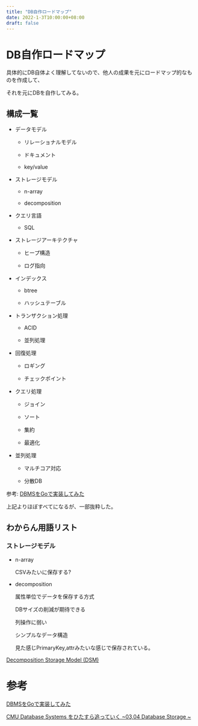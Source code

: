 ```yaml
---
title: "DB自作ロードマップ"
date: 2022-1-3T10:00:00+08:00
draft: false
---
```

# DB自作ロードマップ



具体的にDB自体よく理解してないので、他人の成果を元にロードマップ的なものを作成して、



それを元にDBを自作してみる。



## 構成一覧



* データモデル

  * リレーショナルモデル

  * ドキュメント

  * key/value

* ストレージモデル

  * n-array

  * decomposition

* クエリ言語

  * SQL

* ストレージアーキテクチャ

  * ヒープ構造

  * ログ指向

* インデックス

  * btree

  * ハッシュテーブル

* トランザクション処理

  * ACID

  * 並列処理

* 回復処理

  * ロギング

  * チェックポイント

* クエリ処理

  * ジョイン

  * ソート

  * 集約

  * 最適化

* 並列処理

  * マルチコア対応

  * 分散DB



参考: [DBMSをGoで実装してみた](https://buildersbox.corp-sansan.com/entry/2019/10/24/110000)



上記よりほぼすべてになるが、一部抜粋した。



## わからん用語リスト



### ストレージモデル



* n-array

  CSVみたいに保存する?



* decomposition

  属性単位でデータを保存する方式

  DBサイズの削減が期待できる

  列操作に弱い

  シンプルなデータ構造

  見た感じPrimaryKey,attrみたいな感じで保存されている。



[Decomposition Storage Model (DSM)](https://studylib.net/doc/9763113/decomposition-storage-model--dsm-)



# 参考



[DBMSをGoで実装してみた](https://buildersbox.corp-sansan.com/entry/2019/10/24/110000)



[CMU Database Systems をひたすら追っていく ~03,04 Database Storage ~](https://rabbitfoot141.hatenablog.com/entry/2019/12/03/000000)
